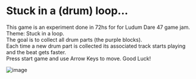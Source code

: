 # Stuck in a (drum) loop...

This game is an experiment done in 72hs for for Ludum Dare 47 game jam. Theme: Stuck in a loop.  
The goal is to collect all drum parts (the purple blocks).  
Each time a new drum part is collected its associated track starts playing and the beat gets faster.  
Press start game and use Arrow Keys to move. Good Luck!  

![image](https://user-images.githubusercontent.com/12578313/120802944-64260680-c519-11eb-86c3-35f1feee9eca.png)

